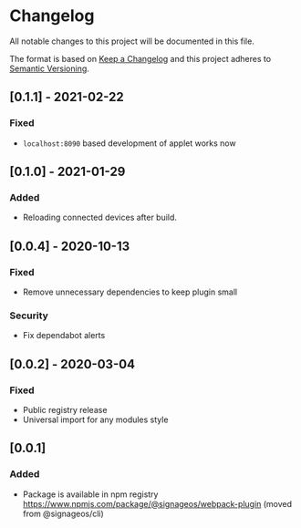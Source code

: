 # Changelog
All notable changes to this project will be documented in this file.

The format is based on [Keep a Changelog](http://keepachangelog.com/en/1.0.0/)
and this project adheres to [Semantic Versioning](http://semver.org/spec/v2.0.0.html).

## [0.1.1] - 2021-02-22
### Fixed
- `localhost:8090` based development of applet works now

## [0.1.0] - 2021-01-29
### Added
- Reloading connected devices after build.

## [0.0.4] - 2020-10-13
### Fixed
- Remove unnecessary dependencies to keep plugin small

### Security
- Fix dependabot alerts

## [0.0.2] - 2020-03-04
### Fixed
- Public registry release
- Universal import for any modules style

## [0.0.1]
### Added
- Package is available in npm registry https://www.npmjs.com/package/@signageos/webpack-plugin (moved from @signageos/cli)
